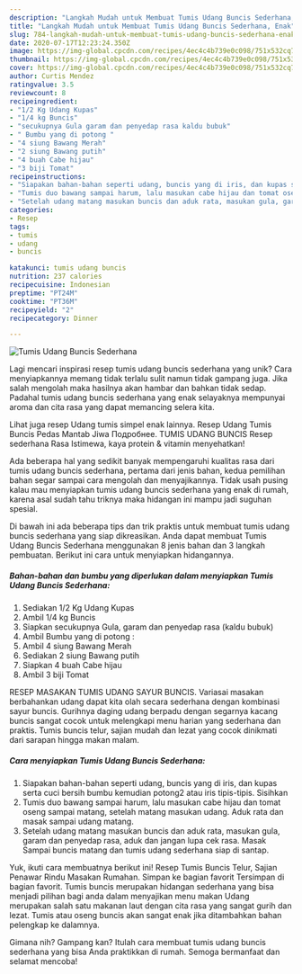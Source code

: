 ```yaml
---
description: "Langkah Mudah untuk Membuat Tumis Udang Buncis Sederhana, Enak"
title: "Langkah Mudah untuk Membuat Tumis Udang Buncis Sederhana, Enak"
slug: 784-langkah-mudah-untuk-membuat-tumis-udang-buncis-sederhana-enak
date: 2020-07-17T12:23:24.350Z
image: https://img-global.cpcdn.com/recipes/4ec4c4b739e0c098/751x532cq70/tumis-udang-buncis-sederhana-foto-resep-utama.jpg
thumbnail: https://img-global.cpcdn.com/recipes/4ec4c4b739e0c098/751x532cq70/tumis-udang-buncis-sederhana-foto-resep-utama.jpg
cover: https://img-global.cpcdn.com/recipes/4ec4c4b739e0c098/751x532cq70/tumis-udang-buncis-sederhana-foto-resep-utama.jpg
author: Curtis Mendez
ratingvalue: 3.5
reviewcount: 8
recipeingredient:
- "1/2 Kg Udang Kupas"
- "1/4 kg Buncis"
- "secukupnya Gula garam dan penyedap rasa kaldu bubuk"
- " Bumbu yang di potong "
- "4 siung Bawang Merah"
- "2 siung Bawang putih"
- "4 buah Cabe hijau"
- "3 biji Tomat"
recipeinstructions:
- "Siapakan bahan-bahan seperti udang, buncis yang di iris, dan kupas serta cuci bersih bumbu kemudian potong2 atau iris tipis-tipis. Sisihkan"
- "Tumis duo bawang sampai harum, lalu masukan cabe hijau dan tomat oseng sampai matang, setelah matang masukan udang. Aduk rata dan masak sampai udang matang."
- "Setelah udang matang masukan buncis dan aduk rata, masukan gula, garam dan penyedap rasa, aduk dan jangan lupa cek rasa. Masak Sampai buncis matang dan tumis udang sederhana siap di santap."
categories:
- Resep
tags:
- tumis
- udang
- buncis

katakunci: tumis udang buncis 
nutrition: 237 calories
recipecuisine: Indonesian
preptime: "PT24M"
cooktime: "PT36M"
recipeyield: "2"
recipecategory: Dinner

---
```



![Tumis Udang Buncis Sederhana](https://img-global.cpcdn.com/recipes/4ec4c4b739e0c098/751x532cq70/tumis-udang-buncis-sederhana-foto-resep-utama.jpg)

Lagi mencari inspirasi resep tumis udang buncis sederhana yang unik? Cara menyiapkannya memang tidak terlalu sulit namun tidak gampang juga. Jika salah mengolah maka hasilnya akan hambar dan bahkan tidak sedap. Padahal tumis udang buncis sederhana yang enak selayaknya mempunyai aroma dan cita rasa yang dapat memancing selera kita.

Lihat juga resep Udang tumis simpel enak lainnya. Resep Udang Tumis Buncis Pedas Mantab Jiwa Подробнее. TUMIS UDANG BUNCIS Resep sederhana Rasa Istimewa, kaya protein &amp; vitamin menyehatkan!

Ada beberapa hal yang sedikit banyak mempengaruhi kualitas rasa dari tumis udang buncis sederhana, pertama dari jenis bahan, kedua pemilihan bahan segar sampai cara mengolah dan menyajikannya. Tidak usah pusing kalau mau menyiapkan tumis udang buncis sederhana yang enak di rumah, karena asal sudah tahu triknya maka hidangan ini mampu jadi suguhan spesial.


Di bawah ini ada beberapa tips dan trik praktis untuk membuat tumis udang buncis sederhana yang siap dikreasikan. Anda dapat membuat Tumis Udang Buncis Sederhana menggunakan 8 jenis bahan dan 3 langkah pembuatan. Berikut ini cara untuk menyiapkan hidangannya.

<!--inarticleads1-->

##### Bahan-bahan dan bumbu yang diperlukan dalam menyiapkan Tumis Udang Buncis Sederhana:

1. Sediakan 1/2 Kg Udang Kupas
1. Ambil 1/4 kg Buncis
1. Siapkan secukupnya Gula, garam dan penyedap rasa (kaldu bubuk)
1. Ambil  Bumbu yang di potong :
1. Ambil 4 siung Bawang Merah
1. Sediakan 2 siung Bawang putih
1. Siapkan 4 buah Cabe hijau
1. Ambil 3 biji Tomat


RESEP MASAKAN TUMIS UDANG SAYUR BUNCIS. Variasai masakan berbahankan udang dapat kita olah secara sederhana dengan kombinasi sayur buncis. Gurihnya daging udang berpadu dengan segarnya kacang buncis sangat cocok untuk melengkapi menu harian yang sederhana dan praktis. Tumis buncis telur, sajian mudah dan lezat yang cocok dinikmati dari sarapan hingga makan malam. 

<!--inarticleads2-->

##### Cara menyiapkan Tumis Udang Buncis Sederhana:

1. Siapakan bahan-bahan seperti udang, buncis yang di iris, dan kupas serta cuci bersih bumbu kemudian potong2 atau iris tipis-tipis. Sisihkan
1. Tumis duo bawang sampai harum, lalu masukan cabe hijau dan tomat oseng sampai matang, setelah matang masukan udang. Aduk rata dan masak sampai udang matang.
1. Setelah udang matang masukan buncis dan aduk rata, masukan gula, garam dan penyedap rasa, aduk dan jangan lupa cek rasa. Masak Sampai buncis matang dan tumis udang sederhana siap di santap.


Yuk, ikuti cara membuatnya berikut ini! Resep Tumis Buncis Telur, Sajian Penawar Rindu Masakan Rumahan. Simpan ke bagian favorit Tersimpan di bagian favorit. Tumis buncis merupakan hidangan sederhana yang bisa menjadi pilihan bagi anda dalam menyajikan menu makan Udang merupakan salah satu makanan laut dengan cita rasa yang sangat gurih dan lezat. Tumis atau oseng buncis akan sangat enak jika ditambahkan bahan pelengkap ke dalamnya. 

Gimana nih? Gampang kan? Itulah cara membuat tumis udang buncis sederhana yang bisa Anda praktikkan di rumah. Semoga bermanfaat dan selamat mencoba!
